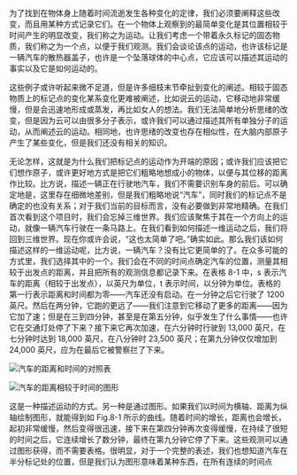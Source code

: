 为了找到在物体身上随着时间流逝发生各种变化的定律，我们必须要阐释这些改变，而且用某种方式记录它们。在一个物体上观察到的最简单变化是其位置相较于时间产生的明显改变，我们称之为运动。让我们考虑一个带着永久标记的固态物质，我们称之为一个点，以便于我们观测。我们会谈论该点的运动，也许该标记是一辆汽车的散热器盖子，也许是一个坠落球体的中心点，它应该可以描述其运动的事实以及它是如何运动的。

这些例子或许听起来微不足道，但是许多细枝末节牵扯到变化的阐述。相较于固态物质上的标记点的变化某系变化更难被阐述，比如说云的运动，它移动地非常缓慢，但是会迅速地形成或蒸发，再比如女人的想法。我们无法简单地分析思绪的改变，但是因为云可以由很多分子表示，或许我们可以通过描述其所有单独分子的运动，从而阐述云的运动。相同地，也许思绪的改变也存在相似性，在大脑内部原子产生了某些变化，但是我们还没有相关的知识。

无论怎样，这就是为什么我们把标记点的运动作为开端的原因；或许我们应该把它们想作原子，或许更好地方式是把它们粗略地想成小的物体，以便与其位移的距离作比较。比方说，描述一辆正在行驶地汽车，我们不需要识别车身的前后。可以确定地是，这里存在细微地差别，但是我们粗略地说“汽车”，同时我们的标记点不是确定的也没有关系；对于我们当前的目标而言，没有必要做到非常地精确。在我们首次看到这个项目时，我们会忘掉三维世界。我们应该聚焦于其在一个方向上的运动，就像一辆汽车行驶在一条马路上。在我们看到如何描述一维运动之后，我们将回到三维世界。现在你或许会说，“这也太简单了吧。”确实如此。那么我们该如何描述这样的一维运动呢，比方说，一辆汽车？没有比它更简单的了。在众多可能的方式里，我们选择其中的一个。我们会在不同的时间点确定汽车的位置，测量其相较于出发点的距离，并且把所有的观测信息都记录下来。在表格 8-1 中，s 表示汽车的距离（相较于出发点），以英尺为单位，t 表示时间，以分钟为单位。表格的第一行表示距离和时间都为零——汽车还没有启动。在一分钟之后它行驶了 1200 英尺。然后在两分钟，它跑的更远了——我们注意到它移动了更多的距离——因为它加了速；但是在三到四分钟，甚至是在第五分钟，似乎发生了什么事情——也许它在交通灯处停了下来？接下来它再次加速，在六分钟时行驶到 13,000 英尺，在七分钟时达到 18,000 英尺，在八分钟时 23,500 英尺；在第九分钟仅仅增加到 24,000 英尺，应为在最后它被警察拦了下来。

![汽车的距离和时间的对照表](/assets/volume-1/table-8-1)

![汽车的距离相较于时间的图形](/assets/volume-1/fig-8-1)

这是一种描述运动的方式。另一种是通过图形。如果我们以时间为横轴、距离为纵轴绘制图形，就能得到如 Fig.8-1 所示的曲线。随着时间的增长，距离也会增长，起初非常缓慢，然后变得很迅速，接下来在第四分钟再次变得缓慢，在持续了很短的时间之后，它连续增长了数分钟，最终在第九分钟它停了下来。这些观测可以通过图形获得，而不需要表格。很明显，对于一个完整的表述，我们也想知道汽车在半分标记处的位置，但是我们认为图形意味着某种东西，在所有连续的时间点
